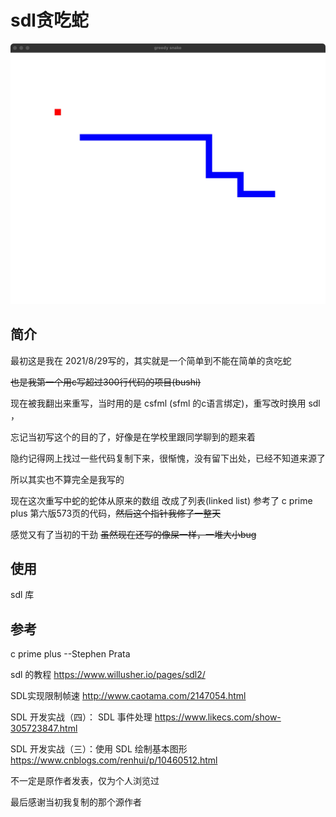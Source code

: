 # sdl贪吃蛇
![pic](pic.jpeg)
## 简介
最初这是我在 2021/8/29写的，其实就是一个简单到不能在简单的贪吃蛇

~~也是我第一个用c写超过300行代码的项目(bushi)~~

现在被我翻出来重写，当时用的是 csfml (sfml 的c语言绑定)，重写改时换用 sdl ，

忘记当初写这个的目的了，好像是在学校里跟同学聊到的题来着

隐约记得网上找过一些代码复制下来，很惭愧，没有留下出处，已经不知道来源了

所以其实也不算完全是我写的

现在这次重写中蛇的蛇体从原来的数组
改成了列表(linked list)
参考了 c prime plus 第六版573页的代码，~~然后这个指针我修了一整天~~ 

感觉又有了当初的干劲 ~~虽然现在还写的像屎一样，一堆大小bug~~

## 使用
sdl 库

## 参考
c prime plus --Stephen Prata

sdl 的教程
https://www.willusher.io/pages/sdl2/

SDL实现限制帧速
http://www.caotama.com/2147054.html

SDL 开发实战（四）： SDL 事件处理
https://www.likecs.com/show-305723847.html

SDL 开发实战（三）：使用 SDL 绘制基本图形
https://www.cnblogs.com/renhui/p/10460512.html

不一定是原作者发表，仅为个人浏览过

最后感谢当初我复制的那个源作者

